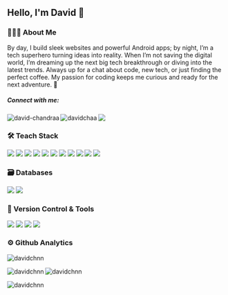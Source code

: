 ## Hello, I'm David 👋

### 👨🏽‍💻 About Me

By day, I build sleek websites and powerful Android apps; by night, I’m a tech superhero turning ideas into reality. When I’m not saving the digital world, I’m dreaming up the next big tech breakthrough or diving into the latest trends. Always up for a chat about code, new tech, or just finding the perfect coffee. My passion for coding keeps me curious and ready for the next adventure. 🚀

##### Connect with me:
<p>
  <a href="https://linkedin.com/in/david-chandraa" target="blank">
    <img align="left" src="https://img.shields.io/badge/LinkedIn-0077B5?style=for-the-badge&logo=linkedin&logoColor=white" alt="david-chandraa"/>
  </a>
  <a href="https://instagram.com/davidchaa" target="blank">
    <img align="left" src="https://img.shields.io/badge/Instagram-E4405F?style=for-the-badge&logo=instagram&logoColor=white" alt="davidchaa" />
  </a>
  <a href="mailto:david.chandra0501@gmail.com" target="blank"> 
    <img align="center" src="https://img.shields.io/badge/Gmail-EA4335.svg?style=for-the-badge&logo=Gmail&logoColor=white" />
  </a>
</p>

### 🛠 Teach Stack
<p> 
  <img src="https://img.shields.io/badge/Next.js-000000.svg?style=for-the-badge&logo=nextdotjs&logoColor=white" />
  <img src="https://img.shields.io/badge/React-61DAFB.svg?style=for-the-badge&logo=React&logoColor=black" />
  <img src="https://img.shields.io/badge/Laravel-FF2D20.svg?style=for-the-badge&logo=Laravel&logoColor=white" />
  <img src="https://img.shields.io/badge/Node.js-5FA04E.svg?style=for-the-badge&logo=nodedotjs&logoColor=white" />
  <img src="https://img.shields.io/badge/Django-092E20.svg?style=for-the-badge&logo=Django&logoColor=white" />
  <img src="https://img.shields.io/badge/HTML5-E34F26.svg?style=for-the-badge&logo=HTML5&logoColor=white" />
  <img src="https://img.shields.io/badge/Tailwind%20CSS-06B6D4.svg?style=for-the-badge&logo=Tailwind-CSS&logoColor=white" />
  <img src="https://img.shields.io/badge/CSS3-1572B6.svg?style=for-the-badge&logo=CSS3&logoColor=white" />
  <img src="https://img.shields.io/badge/JavaScript-F7DF1E.svg?style=for-the-badge&logo=JavaScript&logoColor=black" />
  <img src="https://img.shields.io/badge/Postman-FF6C37.svg?style=for-the-badge&logo=Postman&logoColor=white" />
  <img src="https://img.shields.io/badge/Figma-F24E1E.svg?style=for-the-badge&logo=Figma&logoColor=white" />
</p>

### 🗃 Databases
<p>
  <img src="https://img.shields.io/badge/MySQL-4479A1.svg?style=for-the-badge&logo=MySQL&logoColor=white" />
  <img src="https://img.shields.io/badge/PostgreSQL-4169E1.svg?style=for-the-badge&logo=PostgreSQL&logoColor=white" />
</p>

### 🧰 Version Control & Tools
<p>
  <img src="https://img.shields.io/badge/Git-F05032.svg?style=for-the-badge&logo=Git&logoColor=white" />
  <img src="https://img.shields.io/badge/GitHub-181717.svg?style=for-the-badge&logo=GitHub&logoColor=white" />
  <img src="https://img.shields.io/badge/Visual%20Studio%20Code-007ACC.svg?style=for-the-badge&logo=Visual-Studio-Code&logoColor=white" />
  <img src="https://img.shields.io/badge/Jira-0052CC.svg?style=for-the-badge&logo=Jira&logoColor=white" />
</p>

### ⚙️ Github Analytics 

<p align="left"> <img src="https://komarev.com/ghpvc/?username=davidchnn&label=Profile%20views&color=0e75b6&style=flat" alt="davidchnn" /> </p>

<p><img align="left" src="https://github-readme-stats.vercel.app/api/top-langs?username=davidchnn&show_icons=true&theme=transparent&locale=en&layout=compact" alt="davidchnn" /></p>

<p><img align="center" src="https://github-readme-stats.vercel.app/api?username=davidchnn&show_icons=true&theme=transparent&locale=en" alt="davidchnn" /></p>

<p><img align="center" src="https://github-readme-streak-stats.herokuapp.com/?user=davidchnn&theme=dark" alt="davidchnn" /></p>
